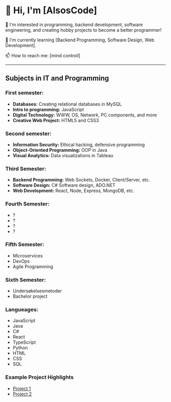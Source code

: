 # 👋 Hi, I'm [AlsosCode]

👀 I'm interested in programming, backend development, software engineering, and creating hobby projects to become a better programmer!

🌱 I'm currently learning [Backend Programming, Software Design, Web Development].

📫 How to reach me: [mind controll]

---

## Subjects in IT and Programming

### First semester:
- **Databases:** Creating relational databases in MySQL
- **Intro to programming:** JavaScript
- **Digital Technology:** WWW, OS, Network, PC components, and more
- **Creative Web Project:** HTML5 and CSS3

### Second semester:
- **Information Security:** Ethical hacking, defensive programming
- **Object-Oriented Programming:** OOP in Java
- **Visual Analytics:** Data visualizations in Tableau

### Third Semester:
- **Backend Programming:** Web Sockets, Docker, Client/Server, etc.
- **Software Design:** C# Software design, ADO.NET
- **Web Development:** React, Node, Express, MongoDB, etc.

### Fourth Semester:
- ?
- ?
- ?
- ?

### Fifth Semester:
- Microservices
- DevOps
- Agile Programming

### Sixth Semester:
- Undersøkelsesmetoder
- Bachelor project

### Langueages:
- JavaScript
- Java
- C#
- React
- TypeScript
- Python
- HTML
- CSS
- SQL

### Example Project Highlights
- [Project 1](https://github.com/AlsosCode/TaskList)
- [Project 2](https://github.com/AlsosCode/bicycle-inventory-api)

